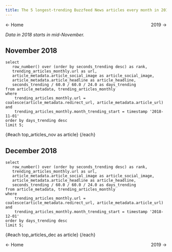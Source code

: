 ```yaml
---
title: The 5 longest-trending Buzzfeed News articles every month in 2018
---
```


<script>
  import ArticleRow from '$lib/ArticleRow.svelte';
</script>

<style>
    .same-line {
        display: flex;
        flex-direction: row;
        justify-content: space-between;
    }
</style>

<span class="same-line">
    <BigLink href="/">← Home</BigLink>
    <BigLink href="/monthly/2019">2019 →</BigLink>
</span>

*Data in 2018 starts in mid-November.*

## November 2018

```top_articles_nov
select
   row_number() over (order by seconds_trending desc) as rank,
   trending_articles_monthly.url as url,
   article_metadata.article_social_image as article_social_image,
   article_metadata.article_headline as article_headline,
   seconds_trending / 60.0 / 60.0 / 24.0 as days_trending
from article_metadata, trending_articles_monthly
where
    trending_articles_monthly.url = coalesce(article_metadata.redirect_url, article_metadata.article_url) and
    trending_articles_monthly.month_trending_start = timestamp '2018-11-01'
order by days_trending desc
limit 5;
```

{#each top_articles_nov as article}
<ArticleRow
  rank={article.rank}
  image_url={article.article_social_image}
  days_trending={article.days_trending}
  headline={article.article_headline}
  article_url={article.url}
/>
{/each}

## December 2018

```top_articles_dec
select
   row_number() over (order by seconds_trending desc) as rank,
   trending_articles_monthly.url as url,
   article_metadata.article_social_image as article_social_image,
   article_metadata.article_headline as article_headline,
   seconds_trending / 60.0 / 60.0 / 24.0 as days_trending
from article_metadata, trending_articles_monthly
where
    trending_articles_monthly.url = coalesce(article_metadata.redirect_url, article_metadata.article_url) and
    trending_articles_monthly.month_trending_start = timestamp '2018-12-01'
order by days_trending desc
limit 5;
```

{#each top_articles_dec as article}
<ArticleRow
  rank={article.rank}
  image_url={article.article_social_image}
  days_trending={article.days_trending}
  headline={article.article_headline}
  article_url={article.url}
/>
{/each}

<span class="same-line">
    <BigLink href="/">← Home</BigLink>
    <BigLink href="/monthly/2019">2019 →</BigLink>
</span>
